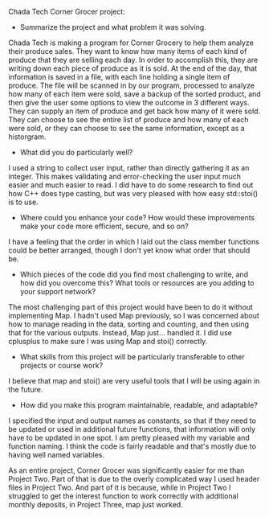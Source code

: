 Chada Tech Corner Grocer project:

* Summarize the project and what problem it was solving.

Chada Tech is making a program for Corner Grocery to help them analyze their produce sales. They want to know how many items of each kind of produce that they are selling each day. In order to accomplish this, they are writing down each piece of produce as it is sold. At the end of the day, that information is saved in a file, with each line holding a single item of produce. The file will be scanned in by our program, processed to analyze how many of each item were sold, save a backup of the sorted product, and then give the user some options to view the outcome in 3 different ways. They can supply an item of produce and get back how many of it were sold. They can choose to see the entire list of produce and how many of each were sold, or they can choose to see the same information, except as a historgram.

* What did you do particularly well?

I used a string to collect user input, rather than directly gathering it as an integer. This makes validating and error-checking the user input much easier and much easier to read. I did have to do some research to find out how C++ does type casting, but was very pleased with how easy std::stoi() is to use. 

* Where could you enhance your code? How would these improvements make your code more efficient, secure, and so on?

I have a feeling that the order in which I laid out the class member functions could be better arranged, though I don't yet know what order that should be.

* Which pieces of the code did you find most challenging to write, and how did you overcome this? What tools or resources are you adding to your support network?

The most challenging part of this project would have been to do it without implementing Map. I hadn't used Map previously, so I was concerned about how to manage reading in the data, sorting and counting, and then using that for the various outputs. Instead, Map just... handled it. I did use cplusplus to make sure I was using Map and stoi() 
correctly. 

* What skills from this project will be particularly transferable to other projects or course work?

I believe that map and stoi() are very useful tools that I will be using again in the future.

* How did you make this program maintainable, readable, and adaptable?

I specified the input and output names as constants, so that if they need to be updated or used in additional future functions, that information will only have to be updated in one spot. I am pretty pleased with my variable and function naming. I think the code is fairly readable and that's mostly due to having well named variables.

As an entire project, Corner Grocer was significantly easier for me than Project Two. Part of that is due to the overly complicated way I used header files in Project Two. And part of it is because, while in Project Two I struggled to get the interest function to work correctly with additional monthly deposits, in Project Three, map just worked. 
